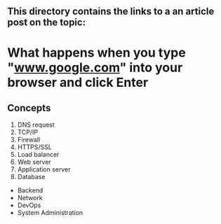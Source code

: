 ## This directory contains the links to a an article post on the topic:
# What happens when you type "www.google.com" into your browser and click Enter

## Concepts
1. DNS request
2. TCP/IP
3. Firewall
4. HTTPS/SSL
5. Load balancer
6. Web server
7. Application server
8. Database

* Backend  
* Network
* DevOps
* System Administration
